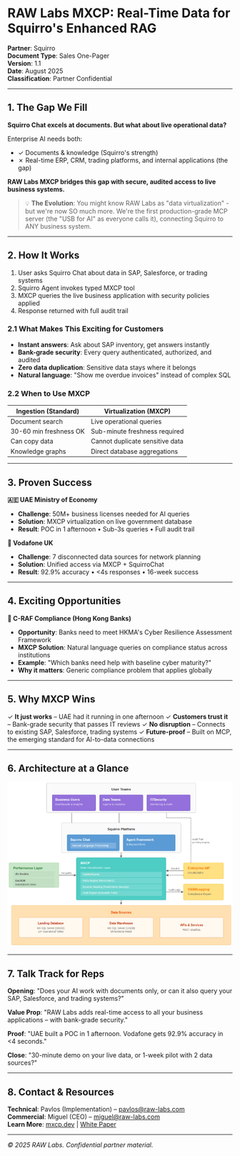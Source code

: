 # RAW Labs MXCP: Real-Time Data for Squirro's Enhanced RAG

**Partner**: Squirro  
**Document Type**: Sales One-Pager  
**Version**: 1.1  
**Date**: August 2025  
**Classification**: Partner Confidential

---

## 1. The Gap We Fill

**Squirro Chat excels at documents. But what about live operational data?**

Enterprise AI needs both:
- ✓ Documents & knowledge (Squirro's strength)
- ✗ Real-time ERP, CRM, trading platforms, and internal applications (the gap)

**RAW Labs MXCP bridges this gap with secure, audited access to live business systems.**

> 💡 **The Evolution**: You might know RAW Labs as "data virtualization" - but we're now SO much more. We're the first production-grade MCP server (the "USB for AI" as everyone calls it), connecting Squirro to ANY business system.

---

## 2. How It Works

1. User asks Squirro Chat about data in SAP, Salesforce, or trading systems
2. Squirro Agent invokes typed MXCP tool
3. MXCP queries the live business application with security policies applied
4. Response returned with full audit trail

### 2.1 What Makes This Exciting for Customers
- **Instant answers**: Ask about SAP inventory, get answers instantly
- **Bank-grade security**: Every query authenticated, authorized, and audited
- **Zero data duplication**: Sensitive data stays where it belongs
- **Natural language**: "Show me overdue invoices" instead of complex SQL

### 2.2 When to Use MXCP

| Ingestion (Standard) | Virtualization (MXCP) |
|---------------------|----------------------|
| Document search | Live operational queries |
| 30-60 min freshness OK | Sub-minute freshness required |
| Can copy data | Cannot duplicate sensitive data |
| Knowledge graphs | Direct database aggregations |

---

## 3. Proven Success

**🇦🇪 UAE Ministry of Economy**
- **Challenge**: 50M+ business licenses needed for AI queries
- **Solution**: MXCP virtualization on live government database
- **Result**: POC in 1 afternoon • Sub-3s queries • Full audit trail

**📱 Vodafone UK**
- **Challenge**: 7 disconnected data sources for network planning
- **Solution**: Unified access via MXCP + SquirroChat
- **Result**: 92.9% accuracy • <4s responses • 16-week success

---

## 4. Exciting Opportunities

**🏦 C-RAF Compliance (Hong Kong Banks)**
- **Opportunity**: Banks need to meet HKMA's Cyber Resilience Assessment Framework
- **MXCP Solution**: Natural language queries on compliance status across institutions
- **Example**: "Which banks need help with baseline cyber maturity?"
- **Why it matters**: Generic compliance problem that applies globally

---

## 5. Why MXCP Wins

✓ **It just works** – UAE had it running in one afternoon
✓ **Customers trust it** – Bank-grade security that passes IT reviews
✓ **No disruption** – Connects to existing SAP, Salesforce, trading systems
✓ **Future-proof** – Built on MCP, the emerging standard for AI-to-data connections

---

## 6. Architecture at a Glance

![RAW Labs MXCP Architecture](assets/arch.png)

---

## 7. Talk Track for Reps

**Opening**: "Does your AI work with documents only, or can it also query your SAP, Salesforce, and trading systems?"

**Value Prop**: "RAW Labs adds real-time access to all your business applications – with bank-grade security."

**Proof**: "UAE built a POC in 1 afternoon. Vodafone gets 92.9% accuracy in <4 seconds."

**Close**: "30-minute demo on your live data, or 1-week pilot with 2 data sources?"

---

## 8. Contact & Resources

**Technical**: Pavlos (Implementation) – pavlos@raw-labs.com  
**Commercial**: Miguel (CEO) – miguel@raw-labs.com  
**Learn More**: [mxcp.dev](https://mxcp.dev) | [White Paper](https://raw-labs.com/blog/mxcp-production-mcp-enterprise-ai)

---

*© 2025 RAW Labs. Confidential partner material.*
